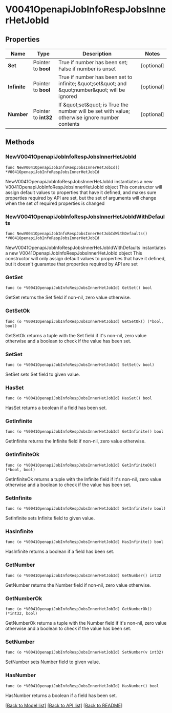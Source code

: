 # V0041OpenapiJobInfoRespJobsInnerHetJobId

## Properties

Name | Type | Description | Notes
------------ | ------------- | ------------- | -------------
**Set** | Pointer to **bool** | True if number has been set; False if number is unset | [optional] 
**Infinite** | Pointer to **bool** | True if number has been set to infinite; \&quot;set\&quot; and \&quot;number\&quot; will be ignored | [optional] 
**Number** | Pointer to **int32** | If \&quot;set\&quot; is True the number will be set with value; otherwise ignore number contents | [optional] 

## Methods

### NewV0041OpenapiJobInfoRespJobsInnerHetJobId

`func NewV0041OpenapiJobInfoRespJobsInnerHetJobId() *V0041OpenapiJobInfoRespJobsInnerHetJobId`

NewV0041OpenapiJobInfoRespJobsInnerHetJobId instantiates a new V0041OpenapiJobInfoRespJobsInnerHetJobId object
This constructor will assign default values to properties that have it defined,
and makes sure properties required by API are set, but the set of arguments
will change when the set of required properties is changed

### NewV0041OpenapiJobInfoRespJobsInnerHetJobIdWithDefaults

`func NewV0041OpenapiJobInfoRespJobsInnerHetJobIdWithDefaults() *V0041OpenapiJobInfoRespJobsInnerHetJobId`

NewV0041OpenapiJobInfoRespJobsInnerHetJobIdWithDefaults instantiates a new V0041OpenapiJobInfoRespJobsInnerHetJobId object
This constructor will only assign default values to properties that have it defined,
but it doesn't guarantee that properties required by API are set

### GetSet

`func (o *V0041OpenapiJobInfoRespJobsInnerHetJobId) GetSet() bool`

GetSet returns the Set field if non-nil, zero value otherwise.

### GetSetOk

`func (o *V0041OpenapiJobInfoRespJobsInnerHetJobId) GetSetOk() (*bool, bool)`

GetSetOk returns a tuple with the Set field if it's non-nil, zero value otherwise
and a boolean to check if the value has been set.

### SetSet

`func (o *V0041OpenapiJobInfoRespJobsInnerHetJobId) SetSet(v bool)`

SetSet sets Set field to given value.

### HasSet

`func (o *V0041OpenapiJobInfoRespJobsInnerHetJobId) HasSet() bool`

HasSet returns a boolean if a field has been set.

### GetInfinite

`func (o *V0041OpenapiJobInfoRespJobsInnerHetJobId) GetInfinite() bool`

GetInfinite returns the Infinite field if non-nil, zero value otherwise.

### GetInfiniteOk

`func (o *V0041OpenapiJobInfoRespJobsInnerHetJobId) GetInfiniteOk() (*bool, bool)`

GetInfiniteOk returns a tuple with the Infinite field if it's non-nil, zero value otherwise
and a boolean to check if the value has been set.

### SetInfinite

`func (o *V0041OpenapiJobInfoRespJobsInnerHetJobId) SetInfinite(v bool)`

SetInfinite sets Infinite field to given value.

### HasInfinite

`func (o *V0041OpenapiJobInfoRespJobsInnerHetJobId) HasInfinite() bool`

HasInfinite returns a boolean if a field has been set.

### GetNumber

`func (o *V0041OpenapiJobInfoRespJobsInnerHetJobId) GetNumber() int32`

GetNumber returns the Number field if non-nil, zero value otherwise.

### GetNumberOk

`func (o *V0041OpenapiJobInfoRespJobsInnerHetJobId) GetNumberOk() (*int32, bool)`

GetNumberOk returns a tuple with the Number field if it's non-nil, zero value otherwise
and a boolean to check if the value has been set.

### SetNumber

`func (o *V0041OpenapiJobInfoRespJobsInnerHetJobId) SetNumber(v int32)`

SetNumber sets Number field to given value.

### HasNumber

`func (o *V0041OpenapiJobInfoRespJobsInnerHetJobId) HasNumber() bool`

HasNumber returns a boolean if a field has been set.


[[Back to Model list]](../README.md#documentation-for-models) [[Back to API list]](../README.md#documentation-for-api-endpoints) [[Back to README]](../README.md)


